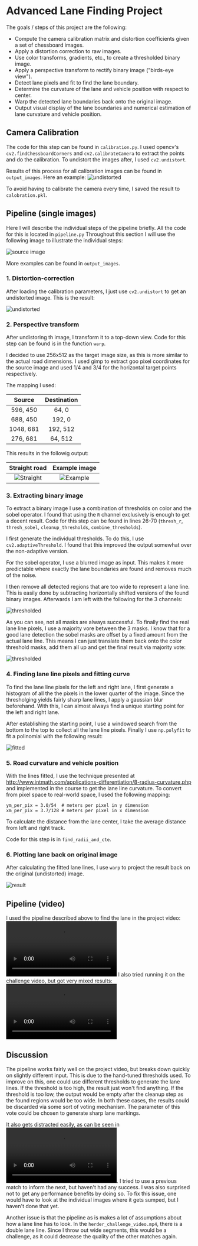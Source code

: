 # Advanced Lane Finding Project

The goals / steps of this project are the following:

* Compute the camera calibration matrix and distortion coefficients given a set of chessboard images.
* Apply a distortion correction to raw images.
* Use color transforms, gradients, etc., to create a thresholded binary image.
* Apply a perspective transform to rectify binary image ("birds-eye view").
* Detect lane pixels and fit to find the lane boundary.
* Determine the curvature of the lane and vehicle position with respect to center.
* Warp the detected lane boundaries back onto the original image.
* Output visual display of the lane boundaries and numerical estimation of lane curvature and vehicle position.

## Camera Calibration

The code for this step can be found in `calibration.py`.
I used opencv's `cv2.findChessboardCorners` and `cv2.calibrateCamera` to extract the points and do the calibration.
To undistort the images after, I used `cv2.undistort`.

Results of this process for all calibration images can be found in `output_images`.
Here an example:
![undistorted](output_images/undistorted_calibration1.jpg)

To avoid having to calibrate the camera every time, I saved the result to `calobration.pkl`.

## Pipeline (single images)

Here I will describe the individual steps of the pipeline briefly.
All the code for this is located in `pipeline.py`
Throughout this section I will use the following image to illustrate the individual steps:

![source image](test_images/test5.jpg)

More examples can be found in `output_images`.

### 1. Distortion-correction

After loading the calibration parameters, I just use `cv2.undistort` to get an undistorted image.
This is the result:

![undistorted](output_images/undistorted_test5.jpg)

### 2. Perspective transform

After undistoring th image, I transform it to a top-down view.
Code for this step can be found is in the function `warp`.

I decided to use 256x512 as the target image size, as this is more similar to the actual road dimensions.
I used gimp to extract goo pixel coordinates for the source image and used 1/4 and 3/4 for the horizontal target points respectively.

The mapping I used:

| Source        | Destination   |
|:-------------:|:-------------:|
| 596, 450      | 64, 0         |
| 688, 450      | 192, 0        |
| 1048, 681     | 192, 512      |
| 276, 681      | 64, 512       |

This results in the followig output:

| Straight road                                         | Example image                              |
|:-----------------------------------------------------:|:------------------------------------------:|
| ![Straight](output_images/warped_straight_lines1.jpg) | ![Example](output_images/warped_test5.jpg) |

### 3. Extracting binary image

To extract a binary image I use a combination of thresholds on color and the sobel operator.
I found that using the `R` channel exclusively is enough to get a decent result.
Code for this step can be found in lines 26-70 (`thresh_r`, `thresh_sobel`, `cleanup_thresholds`, `combine_thresholds`).

I first generate the individual thresholds.
To do this, I use `cv2.adaptiveThreshold`.
I found that this improved the output somewhat over the non-adaptive version.

For the sobel operator, I use a blurred image as input.
This makes it more predictable where exactly the lane boundaries are found and removes much of the noise.

I then remove all detected regions that are too wide to represent a lane line.
This is easily done by subtracting horizontally shifted versions of the found binary images.
Afterwards I am left with the following for the 3 channels:

![thresholded](output_images/thresholded_test5.jpg)

As you can see, not all masks are always successful.
To finally find the real lane line pixels, I use a majority vore between the 3 masks.
I know that for a good lane detection the sobel masks are offset by a fixed amount from the actual lane line.
This means I can just translate them back onto the color threshold masks, add them all up and get the final result via majority vote:

![thresholded](output_images/combined_test5.jpg)

### 4. Finding lane line pixels and fitting curve

To find the lane line pixels for the left and right lane, I first generate a histogram of all the the pixels in the lower quarter of the image.
Since the thresholging yields fairly sharp lane lines, I apply a gaussian blur beforehand.
With this, I can almost always find a unique starting point for the left and right lane.

After establishing the starting point, I use a windowed search from the bottom to the top to collect all the lane line pixels.
Finally I use `np.polyfit` to fit a polinomial with the following result:

![fitted](output_images/fitted_test5.jpg)

### 5. Road curvature and vehicle position

With the lines fitted, I use the technique presented at http://www.intmath.com/applications-differentiation/8-radius-curvature.php and implemented in the course to get the lane line curvature.
To convert from pixel space to real-world space, I used the following mapping:

```
ym_per_pix = 3.0/54  # meters per pixel in y dimension
xm_per_pix = 3.7/128 # meters per pixel in x dimension
```

To calculate the distance from the lane center, I take the average distance from left and right track.

Code for this step is in `find_radii_and_cte`.

### 6. Plotting lane back on original image

After calculating the fitted lane lines, I use `warp` to project the result back on the original (undistorted) image.

![result](output_images/result_test5.jpg)

## Pipeline (video)

I used the pipeline described above to find the lane in the project video: ![out_project_video.mp4](out_project_video.mp4)
I also tried running it on the challenge video, but got very mixed results: ![out_challenge.mp4](out_challenge_video.mp4)

## Discussion

The pipeline works fairly well on the project video, but breaks down quickly on slightly different input.
This is due to the hand-tuned thresholds used.
To improve on this, one could use different thresholds to generate the lane lines.
If the threshold is too high, the result just won't find anything.
If the threshold is too low, the output would be empty after the cleanup step as the found regions would be too wide.
In both these cases, the results could be discarded via some sort of voting mechanism.
The parameter of this vote could be chosen to generate sharp lane markings.

It also gets distracted easily, as can be seen in ![out_challenge.mp4](out_challenge_video.mp4).
I tried to use a previous match to inform the next, but haven't had any success.
I was also surprised not to get any performance benefits by doing so.
To fix this issue, one would have to look at the individual images where it gets sumped, but I haven't done that yet.

Another issue is that the pipeline as is makes a lot of assumptions about how a lane line has to look.
In the `herder_challenge_video.mp4`, there is a double lane line.
Since I throw out wide segments, this would be a challenge, as it could decrease the quality of the other matches again.

